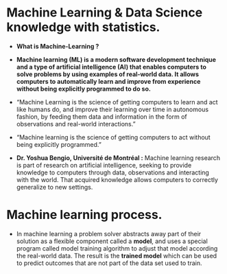 # Machine Learning & Data Science knowledge with statistics.
* __What is Machine-Learning ?__
* __Machine learning (ML) is a modern software development technique and a type of artificial intelligence (AI) that enables computers to solve problems by using examples of real-world data. It allows computers to automatically learn and improve from experience without being explicitly programmed to do so.__

* “Machine Learning is the science of getting computers to learn and act like humans do, and improve their learning over time in autonomous fashion, by feeding them data and information in the form of observations and real-world interactions.”

* “Machine learning is the science of getting computers to act without being explicitly programmed.” 

* __Dr. Yoshua Bengio, Université de Montréal :__ Machine learning research is part of research on artificial intelligence, seeking to provide knowledge to computers through data, observations and interacting with the world. That acquired knowledge allows computers to correctly generalize to new settings. 

# Machine learning process.
* In machine learning a problem solver abstracts away part of their solution as a flexible component called a __model__, and uses a special program called model training algorithm to adjust that model according the real-world data. The result is the __trained model__ which can be used to predict outcomes that are not part of the data set used to train.

